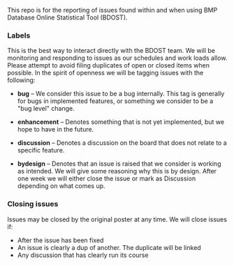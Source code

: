 This repo is for the reporting of issues found within and when using BMP Database Online Statistical Tool (BDOST).

### Labels
This is the best way to interact directly with the BDOST team.
We will be monitoring and responding to issues as our schedules and work loads allow.
Please attempt to avoid filing duplicates of open or closed items when possible.
In the spirit of openness we will be tagging issues with the following:

- **bug** – We consider this issue to be a bug internally.
  This tag is generally for bugs in implemented features, or something we consider to be a "bug level" change.

- **enhancement** – Denotes something that is not yet implemented, but we hope to have in the future.

- **discussion** – Denotes a discussion on the board that does not relate to a specific feature.

- **bydesign** – Denotes that an issue is raised that we consider is working as intended.
  We will give some reasoning why this is by design.
  After one week we will either close the issue or mark as Discussion depending on what comes up.

### Closing issues
Issues may be closed by the original poster at any time.
We will close issues if:

- After the issue has been fixed
- An issue is clearly a dup of another. 
  The duplicate will be linked
- Any discussion that has clearly run its course
